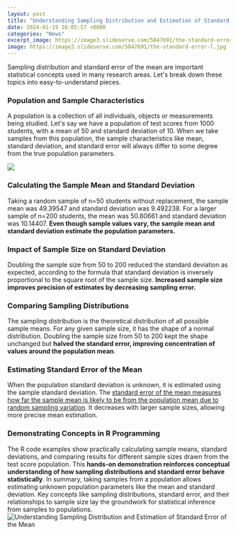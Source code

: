 ```yaml
---
layout: post
title: "Understanding Sampling Distribution and Estimation of Standard Error of the Mean"
date: 2024-01-19 16:05:57 +0000
categories: "News"
excerpt_image: https://image3.slideserve.com/5847691/the-standard-error-l.jpg
image: https://image3.slideserve.com/5847691/the-standard-error-l.jpg
---
```


Sampling distribution and standard error of the mean are important statistical concepts used in many research areas. Let's break down these topics into easy-to-understand pieces.
### Population and Sample Characteristics
A population is a collection of all individuals, objects or measurements being studied. Let's say we have a population of test scores from 1000 students, with a mean of 50 and standard deviation of 10. When we take samples from this population, the sample characteristics like mean, standard deviation, and standard error will always differ to some degree from the true population parameters. 

![](https://www.machinelearningplus.com/wp-content/uploads/2020/10/sampling_distribution-min.png)
### Calculating the Sample Mean and Standard Deviation
Taking a random sample of n=50 students without replacement, the sample mean was 49.39547 and standard deviation was 9.492238. For a larger sample of n=200 students, the mean was 50.80661 and standard deviation was 10.14407. **Even though sample values vary, the sample mean and standard deviation estimate the population parameters.**
### Impact of Sample Size on Standard Deviation
Doubling the sample size from 50 to 200 reduced the standard deviation as expected, according to the formula that standard deviation is inversely proportional to the square root of the sample size. **Increased sample size improves precision of estimates by decreasing sampling error.**
### Comparing Sampling Distributions
The sampling distribution is the theoretical distribution of all possible sample means. For any given sample size, it has the shape of a normal distribution. Doubling the sample size from 50 to 200 kept the shape unchanged but **halved the standard error, improving concentration of values around the population mean**. 
### Estimating Standard Error of the Mean 
When the population standard deviation is unknown, it is estimated using the sample standard deviation. The [standard error of the mean measures how far the sample mean is likely to be from the population mean due to random sampling variation](https://store.fi.io.vn/womens-custom-proud-football-grandma-number-28-personalized-women-v-neck-t-shirt/men&). It decreases with larger sample sizes, allowing more precise mean estimation.
### Demonstrating Concepts in R Programming
The R code examples show practically calculating sample means, standard deviations, and comparing results for different sample sizes drawn from the test score population. This **hands-on demonstration reinforces conceptual understanding of how sampling distributions and standard error behave statistically**.
In summary, taking samples from a population allows estimating unknown population parameters like the mean and standard deviation. Key concepts like sampling distributions, standard error, and their relationships to sample size lay the groundwork for statistical inference from samples to populations.
![Understanding Sampling Distribution and Estimation of Standard Error of the Mean](https://image3.slideserve.com/5847691/the-standard-error-l.jpg)